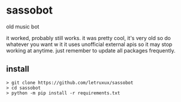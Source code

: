 # sassobot

old music bot

it worked, probably still works.
it was pretty cool, it's very old so do whatever you want w it
it uses unofficial external apis so it may stop working at anytime. just remember to update all packages frequently.

## install

```
> git clone https://github.com/letruxux/sassobot
> cd sassobot
> python -m pip install -r requirements.txt
```
